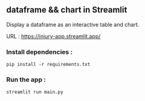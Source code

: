 ## dataframe && chart in Streamlit
Display a dataframe as an interactive table and chart.

URL : https://injury-app.streamlit.app/

### Install dependencies :
```
pip install -r requirements.txt
```
### Run the app :  
```
streamlit run main.py
```
